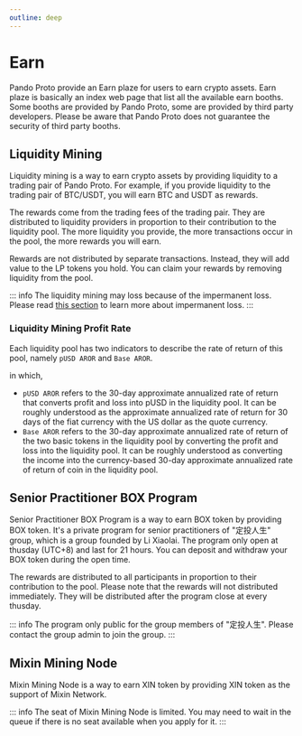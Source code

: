 ```yaml
---
outline: deep
---
```


# Earn

Pando Proto provide an Earn plaze for users to earn crypto assets. Earn plaze is basically an index web page that list all the available earn booths. Some booths are provided by Pando Proto, some are provided by third party developers. Please be aware that Pando Proto does not guarantee the security of third party booths.

## Liquidity Mining

Liquidity mining is a way to earn crypto assets by providing liquidity to a trading pair of Pando Proto. For example, if you provide liquidity to the trading pair of BTC/USDT, you will earn BTC and USDT as rewards. 

The rewards come from the trading fees of the trading pair. They are distributed to liquidity providers in proportion to their contribution to the liquidity pool. The more liquidity you provide, the more transactions occur in the pool, the more rewards you will earn.

Rewards are not distributed by separate transactions. Instead, they will add value to the LP tokens you hold. You can claim your rewards by removing liquidity from the pool.

::: info
The liquidity mining may loss because of the impermanent loss. Please read [this section](https://docs.pando.im/manual/trade.html#impermanent-loss) to learn more about impermanent loss.
:::

### Liquidity Mining Profit Rate

Each liquidity pool has two indicators to describe the rate of return of this pool, namely `pUSD AROR` and `Base AROR`.

in which,

- `pUSD AROR` refers to the 30-day approximate annualized rate of return that converts profit and loss into pUSD in the liquidity pool. It can be roughly understood as the approximate annualized rate of return for 30 days of the fiat currency with the US dollar as the quote currency.
- `Base AROR` refers to the 30-day approximate annualized rate of return of the two basic tokens in the liquidity pool by converting the profit and loss into the liquidity pool. It can be roughly understood as converting the income into the currency-based 30-day approximate annualized rate of return of coin in the liquidity pool.


## Senior Practitioner BOX Program

Senior Practitioner BOX Program is a way to earn BOX token by providing BOX token. It's a private program for senior practitioners of "定投人生" group, which is a group founded by Li Xiaolai. The program only open at thusday (UTC+8) and last for 21 hours. You can deposit and withdraw your BOX token during the open time. 

The rewards are distributed to all participants in proportion to their contribution to the pool. Please note that the rewards will not distributed immediately. They will be distributed after the program close at every thusday.

::: info
The program only public for the group members of "定投人生". Please contact the group admin to join the group.
:::

## Mixin Mining Node

Mixin Mining Node is a way to earn XIN token by providing XIN token as the support of Mixin Network. 

::: info
The seat of Mixin Mining Node is limited. You may need to wait in the queue if there is no seat available when you apply for it.
:::


